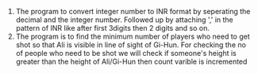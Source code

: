 1. The program to convert integer number to INR format by seperating the decimal and the integer number. Followed up by attaching ',' in the pattern of INR like after first 3digits then 2 digits and so on. 
2. The program is to find the minimum number of players who need to get shot so that Ali is visible in line of sight of Gi-Hun. For checking the no of people who need to be shot we will check if someone's height is greater than the height of Ali/Gi-Hun then count varible is incremented 
